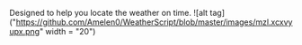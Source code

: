 Designed to help you locate the weather on time.
![alt tag]("https://github.com/Amelen0/WeatherScript/blob/master/images/mzl.xcxvyupx.png" width = "20")
